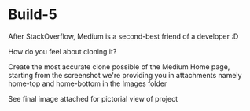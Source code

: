 # Build-5
 After StackOverflow, Medium is a second-best friend of a developer :D 

How do you feel about cloning it?

Create the most accurate clone possible of the Medium Home page, starting from the screenshot we're providing you in attachments namely home-top and home-bottom in the Images folder

See final image attached for pictorial view of project
